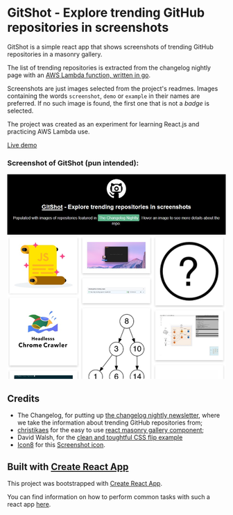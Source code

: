 # GitShot - Explore trending GitHub repositories in screenshots

GitShot is a simple react app that shows screenshots of trending GitHub repositories in a masonry gallery.

The list of trending repositories is extracted from the changelog nightly page with an [AWS Lambda function, written in go](https://github.com/quasoft/changelog-nightly-parser).

Screenshots are just images selected from the project's readmes. Images containing the words `screenshot`, `demo` or `example` in their names are preferred. If no such image is found, the first one that is not a *badge* is selected.

The project was created as an experiment for learning React.js and practicing AWS Lambda use.

[Live demo](https://quasoft.github.io/gitshot/)

### Screenshot of GitShot (pun intended):

![Screenshot of GitShot](docs/gitshot-screenshot.jpg)

## Credits
- The Changelog, for putting up [the changelog nightly newsletter](https://changelog.com/nightly), where we take the information about trending GitHub repositories from;
- [christikaes](https://github.com/christikaes) for the easy to use [react masonry gallery component](https://github.com/christinakayastha/react-image-masonry);
- David Walsh, for the [clean and toughtful CSS flip example](https://davidwalsh.name/css-flip)
- [Icon8](https://icons8.com/) for this [Screenshot icon](https://www.iconfinder.com/icons/2639913/screenshot_icon#size=256).

## Built with [Create React App](https://github.com/facebookincubator/create-react-app)
This project was bootstrapped with [Create React App](https://github.com/facebookincubator/create-react-app).

You can find information on how to perform common tasks with such a react app [here](https://github.com/facebookincubator/create-react-app/blob/master/packages/react-scripts/template/README.md).

